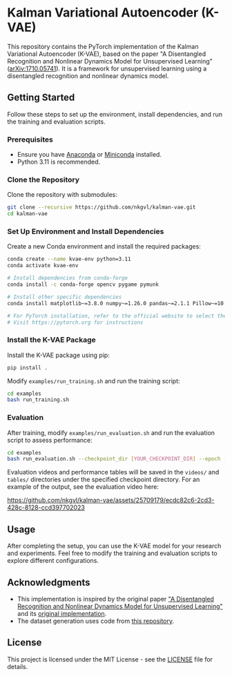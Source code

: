 # Kalman Variational Autoencoder (K-VAE)

This repository contains the PyTorch implementation of the Kalman Variational Autoencoder (K-VAE), based on the paper "A Disentangled Recognition and Nonlinear Dynamics Model for Unsupervised Learning" ([arXiv:1710.05741](https://arxiv.org/abs/1710.05741)). It is a framework for unsupervised learning using a disentangled recognition and nonlinear dynamics model.

## Getting Started

Follow these steps to set up the environment, install dependencies, and run the training and evaluation scripts.

### Prerequisites

- Ensure you have [Anaconda](https://www.anaconda.com/products/distribution) or [Miniconda](https://docs.conda.io/en/latest/miniconda.html) installed.
- Python 3.11 is recommended.

### Clone the Repository

Clone the repository with submodules:

```bash
git clone --recursive https://github.com/nkgvl/kalman-vae.git
cd kalman-vae
```

### Set Up Environment and Install Dependencies

Create a new Conda environment and install the required packages:

```bash
conda create --name kvae-env python=3.11
conda activate kvae-env

# Install dependencies from conda-forge
conda install -c conda-forge opencv pygame pymunk

# Install other specific dependencies
conda install matplotlib~=3.8.0 numpy~=1.26.0 pandas~=2.1.1 Pillow~=10.0.1 tqdm~=4.65.0 wandb~=0.15.12

# For PyTorch installation, refer to the official website to select the appropriate version and CUDA support
# Visit https://pytorch.org for instructions
```

### Install the K-VAE Package

Install the K-VAE package using pip:

```bash
pip install .
```

Modify `examples/run_training.sh` and run the training script:

```bash
cd examples
bash run_training.sh
```

### Evaluation
After training, modify `examples/run_evaluation.sh` and run the evaluation script to assess performance:

```bash
cd examples
bash run_evaluation.sh --checkpoint_dir [YOUR_CHECKPOINT_DIR] --epoch [EPOCH_NUMBER]
```

Evaluation videos and performance tables will be saved in the `videos/` and `tables/` directories under the specified checkpoint directory. For an example of the output, see the evaluation video here:

https://github.com/nkgvl/kalman-vae/assets/25709179/ecdc82c6-2cd3-428c-8128-ccd397702023

## Usage

After completing the setup, you can use the K-VAE model for your research and experiments. Feel free to modify the training and evaluation scripts to explore different configurations.

## Acknowledgments

- This implementation is inspired by the original paper ["A Disentangled Recognition and Nonlinear Dynamics Model for Unsupervised Learning"](https://arxiv.org/abs/1710.05741) and its [original implementation](https://github.com/simonkamronn/kvae).
- The dataset generation uses code from [this repository](https://github.com/charlio23/bouncing-ball).

## License

This project is licensed under the MIT License - see the [LICENSE](LICENSE) file for details.
